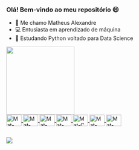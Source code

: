 ### Olá! Bem-vindo ao meu repositório 😄

- 👋 Me chamo Matheus Alexandre
- 💻 Entusiasta em aprendizado de máquina
- 📘 Estudando Python voltado para Data Science

<div>
  <a href="https://github.com/Mat-Alexandre>
  <img height="180em" src="https://github-readme-stats.vercel.app/api?username=Mat-Alexandre&show_icons=false&theme=dark&include_all_commits=true&count_private=true"/>
  <img height="180em" src="https://github-readme-stats.vercel.app/api/top-langs/?username=Mat-Alexandre&layout=compact&langs_count=16&theme=dark"/>
</div>

<div>
  <img align="center" alt="Mat-Python" height="30" width="40" src="https://cdn.jsdelivr.net/gh/devicons/devicon/icons/python/python-original.svg" />
  <img align="center" alt="Mat-Pandas" height="30" width="40" src="https://cdn.jsdelivr.net/gh/devicons/devicon/icons/pandas/pandas-original-wordmark.svg" />
  <img align="center" alt="Mat-Numpy" height="30" width="40" src="https://cdn.jsdelivr.net/gh/devicons/devicon/icons/numpy/numpy-original-wordmark.svg" />
  <img align="center" alt="Mat-Jupyter" height="30" width="40" src="https://cdn.jsdelivr.net/gh/devicons/devicon/icons/jupyter/jupyter-original.svg" />
  <img align="center" alt="Mat-C" height="30" width="40" src="https://cdn.jsdelivr.net/gh/devicons/devicon/icons/c/c-original.svg" />
  <img align="center" alt="Mat-Java" height="30" width="40" src="https://cdn.jsdelivr.net/gh/devicons/devicon/icons/java/java-original-wordmark.svg" />
  <img align="center" alt="Mat-JavaScript" height="30" width="40" src="https://cdn.jsdelivr.net/gh/devicons/devicon/icons/javascript/javascript-plain.svg" />
</div>

##

<div>
  <a href="https://www.linkedin.com/in/matheus-alexandre-sj/" target="_blank"><img src="https://img.shields.io/badge/LinkedIn-0077B5?style=for-the-badge&logo=linkedin&logoColor=white"></a>
</div>
